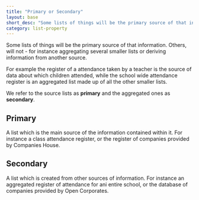```yaml
---
title: "Primary or Secondary"
layout: base
short_desc: "Some lists of things will be the primary source of that information. Others, will not - for instance aggregating several smaller lists or deriving information from another source."
category: list-property
---
```


Some lists of things will be the primary source of that information. Others, will not - for instance aggregating several smaller lists or deriving information from another source.

For example the register of a attendance taken by a teacher is the source of data about which children attended, while the school wide attendance register is an aggregated list made up of all the other smaller lists.

We refer to the source lists as <strong class="chip">primary</strong> and the aggregated ones as <strong class="chip">secondary</strong>.


## Primary

A list which is the main source of the information contained within it. For instance a class attendance register, or the register of companies provided by Companies House.

## Secondary

A list which is created from other sources of information. For instance an aggregated register of attendance for ani entire school, or the database of companies provided by Open Corporates.
